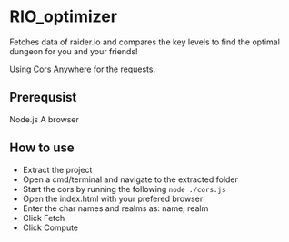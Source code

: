 # RIO_optimizer
Fetches data of raider.io and compares the key levels to find the optimal dungeon for you and your friends!

Using [Cors Anywhere](https://github.com/Rob--W/cors-anywhere) for the requests.

## Prerequsist
Node.js
A browser

## How to use
- Extract the project
- Open a cmd/terminal and navigate to the extracted folder
- Start the cors by running the following
```node ./cors.js```
- Open the index.html with your prefered browser
- Enter the char names and realms as: name, realm
- Click Fetch
- Click Compute
